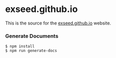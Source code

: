 # exseed.github.io

This is the source for the [exseed.github.io](https://exseed.github.io) website.

### Generate Documents

```
$ npm install
$ npm run generate-docs
```